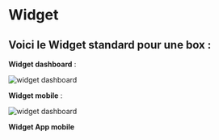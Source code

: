 # Widget

## Voici le **Widget standard** pour une box :


**Widget dashboard** :

![widget dashboard](https://limad.github.io/plugins-docs/plugins-docs/plugin-dspsmartplug/images/dspsmartplug_screenshot6.PNG)



**Widget mobile** :

![widget dashboard](https://limad.github.io/plugins-docs/plugins-docs/plugin-dspsmartplug/images/dspsmartplug_screenshot7.PNG)



**Widget App mobile**
